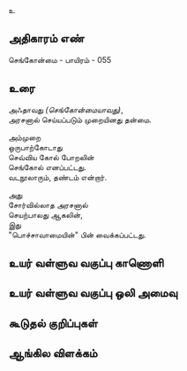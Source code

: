 உ


## அதிகாரம் எண்

செங்கோன்மை - பாயிரம் - 055

## உரை

அஃதாவது _(செங்கோன்மையாவது)_,  
அரசனால் செய்யப்படும் முறையினது தன்மை.  

அம்முறை  
ஒருபாற்கோடாது  
செவ்விய கோல் போறலின்  
செங்கோல் எனப்பட்டது.  
வடநூலாரும், 
தண்டம் என்றார்.  

அது  
சோர்வில்லாத அரசனால்  
செயற்பாலது ஆகலின்,  
இது  
"பொச்சாவாமையின்" பின் வைக்கப்பட்டது.


## உயர் வள்ளுவ வகுப்பு காணொளி


## உயர் வள்ளுவ வகுப்பு ஒலி அமைவு 


## கூடுதல் குறிப்புகள்


## ஆங்கில விளக்கம்

